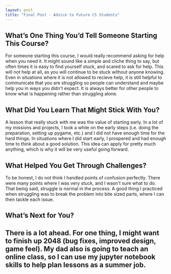 ```yaml
---
layout: post
title: "Final Post - Advice to Future CS Students"
---
```


## What’s One Thing You’d Tell Someone Starting This Course?

For someone starting this course, I would really recommend asking for help when you need it. It might sound like a simple and cliche thing to say, but often times it is easy to find yourself stuck, and scared to ask for help. This will not help at all, as you will continue to be stuck without anyone knowing. Even in situations where it is not allowed to recieve help, it is still helpful to communicate that you are struggling so people can understand and maybe help you in ways you didn't expect. It is always better for other people to know what is happening rather than struggling alone.

## What Did You Learn That Might Stick With You?

A lesson that really stuck with me was the value of starting early. In a lot of my missions and projects, I took a while on the early steps (i.e. doing the preparation, setting up pygame, etc.) and I did not have enough time for the hard things. In situations where I did start early, I prospered and had enough time to think about a good solution. This idea can apply for pretty much anything, which is why it will be very useful going forward.

## What Helped You Get Through Challenges?

To be honest, I do not think I handled points of confusion perfectly. There were many points where I was very stuck, and I wasn't sure what to do. That being said, struggle is normal in the process. A good thing I practiced when struggling was to break the problem into bite sized parts, where I can then tackle each issue. 

## What’s Next for You?

There is a lot ahead. For one thing, I might want to finish up 2048 (bug fixes, improved design, game feel). My dad also is going to teach an online class, so I can use my jupyter notebook skills to help plan lessons as a summer job.
---
